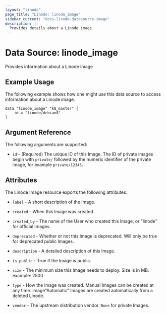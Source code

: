 ```yaml
---
layout: "linode"
page_title: "Linode: linode_image"
sidebar_current: "docs-linode-datasource-image"
description: |-
  Provides details about a Linode image.
---
```


# Data Source: linode\_image

Provides information about a Linode image

## Example Usage

The following example shows how one might use this data source to access information about a Linode image.

```hcl
data "linode_image" "k8_master" {
    id = "linode/debian8"
}
```

## Argument Reference

The following arguments are supported:

* `id` - (Required) The unique ID of this Image.  The ID of private images begin with `private/` followed by the numeric identifier of the private image, for example `private/12345`.

## Attributes

The Linode Image resource exports the following attributes:

* `label` - A short description of the Image.

* `created` - When this Image was created.

* `created_by` - The name of the User who created this Image, or "linode" for official Images.

* `deprecated` - Whether or not this Image is deprecated. Will only be true for deprecated public Images.

* `description` - A detailed description of this Image.

* `is_public` - True if the Image is public.

* `size` - The minimum size this Image needs to deploy. Size is in MB. example: 2500

* `type` - How the Image was created. Manual Images can be created at any time. image"Automatic" Images are created automatically from a deleted Linode.

* `vendor` - The upstream distribution vendor. `None` for private Images. 
